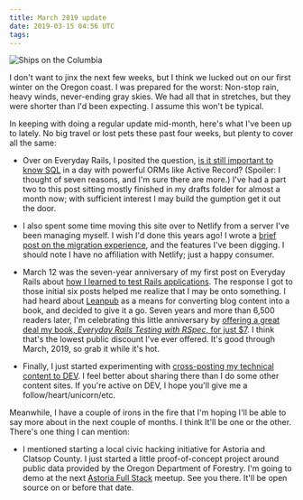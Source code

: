 ```yaml
---
title: March 2019 update
date: 2019-03-15 04:56 UTC
tags:
---
```


![Ships on the Columbia](/images/content/astoria-ships.jpg)

I don't want to jinx the next few weeks, but I think we lucked out on our first winter on the Oregon coast. I was prepared for the worst: Non-stop rain, heavy winds, never-ending gray skies. We had all that in stretches, but they were shorter than I'd been expecting. I assume this won't be typical.

In keeping with doing a regular update mid-month, here's what I've been up to lately. No big travel or lost pets these past four weeks, but plenty to cover all the same:

- Over on Everyday Rails, I posited the question, [is it still important to know SQL](https://everydayrails.com/2019/02/18/rails-sql-requirements.html) in a day with powerful ORMs like Active Record? (Spoiler: I thought of seven reasons, and I'm sure there are more.) I've had a part two to this post sitting mostly finished in my drafts folder for almost a month now; with sufficient interest I may build the gumption get it out the door.

- I also spent some time moving this site over to Netlify from a server I've been managing myself. I wish I'd done this years ago! I wrote a [brief post on the migration experience](https://aaronsumner.com/posts/2019/03/netflify-migration.html), and the features I've been digging. I should note I have no affiliation with Netlify; just a happy consumer.

- March 12 was the seven-year anniversary of my first post on Everyday Rails about [how I learned to test Rails applications](https://everydayrails.com/2012/03/12/testing-series-intro.html). The response I got to those initial six posts helped me realize that I may be onto something. I had heard about [Leanpub](https://leanpub.com) as a means for converting blog content into a book, and decided to give it a go. Seven years and more than 6,500 readers later, I'm celebrating this little anniversary by [offering a great deal my book, _Everyday Rails Testing with RSpec_, for just $7](https://leanpub.com/everydayrailsrspec/c/7thbirthday). I think that's the lowest public discount I've ever offered. It's good through March, 2019, so grab it while it's hot.

- Finally, I just started experimenting with [cross-posting my technical content to DEV](https://dev.to/ruralocity). I feel better about sharing there than I do some other content sites. If you're active on DEV, I hope you'll give me a follow/heart/unicorn/etc.

Meanwhile, I have a couple of irons in the fire that I'm hoping I'll be able to say more about in the next couple of months. I think It'll be one or the other. There's one thing I can mention:

- I mentioned starting a local civic hacking initiative for Astoria and Clatsop County. I just started a little proof-of-concept project around public data provided by the Oregon Department of Forestry. I'm going to demo at the next [Astoria Full Stack](https://www.meetup.com/Astoria-Full-Stack/events/259493799/) meetup. See you there. It'll be open source on or before that date.
